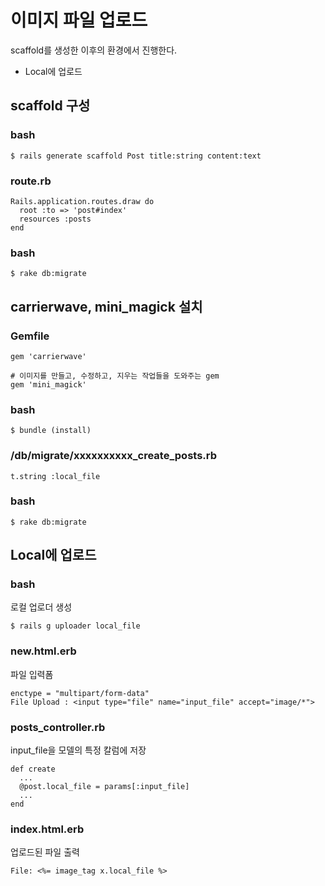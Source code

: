 # 이미지 파일 업로드

scaffold를 생성한 이후의 환경에서 진행한다.

- Local에 업로드

## scaffold 구성
### bash
~~~
$ rails generate scaffold Post title:string content:text
~~~

### route.rb
~~~
Rails.application.routes.draw do
  root :to => 'post#index'
  resources :posts
end
~~~

### bash
~~~
$ rake db:migrate
~~~

## carrierwave, mini_magick 설치

### Gemfile
~~~
gem 'carrierwave'

# 이미지를 만들고, 수정하고, 지우는 작업들을 도와주는 gem
gem 'mini_magick'
~~~

### bash
~~~
$ bundle (install)
~~~

### /db/migrate/xxxxxxxxxx_create_posts.rb
~~~
t.string :local_file
~~~

### bash
~~~
$ rake db:migrate
~~~

## Local에 업로드
### bash
로컬 업로더 생성
~~~
$ rails g uploader local_file
~~~

### new.html.erb
파일 입력폼
~~~
enctype = "multipart/form-data"
File Upload : <input type="file" name="input_file" accept="image/*">
~~~

### posts_controller.rb
input_file을 모델의 특정 칼럼에 저장
~~~
def create
  ...
  @post.local_file = params[:input_file]
  ...
end
~~~

### index.html.erb
업로드된 파일 출력
~~~
File: <%= image_tag x.local_file %>
~~~
